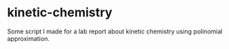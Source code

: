 # kinetic-chemistry
Some script I made for a lab report about kinetic chemistry using polinomial approximation.
